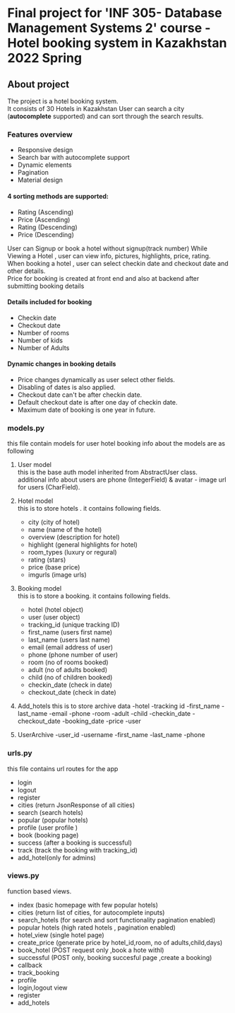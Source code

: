 # Final project for 'INF 305- Database Management Systems 2' course - **Hotel booking system in Kazakhstan** 2022 Spring

## About project
The project is a hotel booking system.  
It consists of 30 Hotels in Kazakhstan 
User can search a city (**autocomplete** supported) and can sort through the search results. 

### Features overview
 - Responsive design
 - Search bar with autocomplete support
 - Dynamic elements
 - Pagination
 - Material design

#### 4 sorting methods are supported:
 - Rating (Ascending)
 - Price (Ascending)
 - Rating (Descending)
 - Price (Descending) 

User can Signup or book a hotel without signup(track number)
While Viewing a Hotel , user can view info, pictures, highlights, price, rating.  
When booking a hotel , user can select checkin date and checkout date and other details.  
Price for booking is created at front end and also at backend after submitting booking details

#### Details included for booking
 - Checkin date
 - Checkout date
 - Number of rooms
 - Number of kids
 - Number of Adults

#### Dynamic changes in booking details
 - Price changes dynamically as user select other fields.
 - Disabling of dates is also applied.
 - Checkout date can't be after checkin date.
 - Default checkout date is after one day of checkin date.
 - Maximum date of booking is one year in future.

### models.py 
this file contain models for user hotel booking 
info about the models are as following

 1. User model  
   this is the base auth model inherited from AbstractUser class.  
   additional info about users are phone (IntegerField) & avatar - image url for users (CharField).  
 2. Hotel model   
   this is to store hotels . it contains following fields.  
    - city (city of hotel)
    - name (name of the hotel)
    - overview (description for hotel)
    - highlight (general highlights for hotel)
    - room_types (luxury or regural) 
    - rating (stars)  
    - price (base price)
    - imgurls (image urls)
 3. Booking model   
   this is to store a booking. it contains following fields.  
    - hotel (hotel object)
    - user (user object)
    - tracking_id (unique tracking ID)
    - first_name (users first name)
    - last_name (users last name)
    - email (email address of user)
    - phone (phone number of user)
    - room (no of rooms booked)
    - adult (no of adults booked)
    - child (no of children booked)
    - checkin_date (check in date)
    - checkout_date (check in date)
    
 4. Add_hotels
    this is to store archive data
    -hotel
    -tracking id
    -first_name
    -last_name
    -email
    -phone
    -room
    -adult
    -child
    -checkin_date
    -checkout_date
    -booking_date
    -price
    -user
    
  5. UserArchive
   -user_id
   -username
   -first_name
   -last_name
   -phone


### urls.py  
this file contains url routes for the app
 - login
 - logout
 - register
 - cities (return JsonResponse of all cities)
 - search (search hotels)
 - popular (popular hotels)
 - profile (user profile )
 - book (booking page)
 - success (after a booking is successful)
 - track (track the booking with tracking_id)
 - add_hotel(only for admins)

  
### views.py  
function based views.   
 - index (basic homepage with few popular hotels) 
 - cities (return list of cities, for autocomplete inputs) 
 - search_hotels (for search and sort functionality pagination enabled)
 - popular hotels (high rated hotels , pagination enabled)
 - hotel_view (single hotel page)
 - create_price (generate price by hotel_id,room, no of adults,child,days)
 - book_hotel (POST request only ,book a hote withl)
 - successful (POST only, booking succesful page ,create a booking)
 - callback
 - track_booking
 - profile
 - login,logout view
 - register
 - add_hotels
